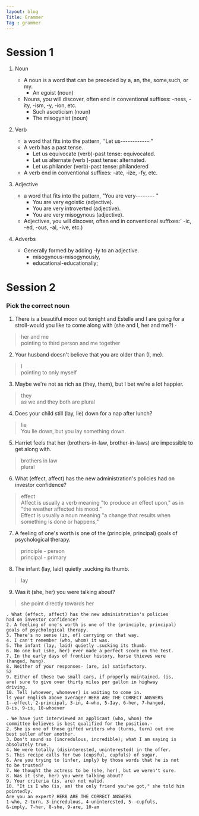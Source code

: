 ```yaml
---
layout: blog
Title: Grammer
Tag : grammer
---
```


# Session 1
1. Noun
   -  A noun is a word that can be preceded by a, an, the, some,such, or my. 
      - An egoist (noun)
   -  Nouns, you will discover, often end in conventional suffixes: -ness, -ity, -ism, -y, -ion, etc.
      - Such asceticism (noun)
      - The misogynist (noun)

2. Verb
   - a word that fits into the pattern, ''Let us------------·"
   - A verb has a past tense.
     - Let us equivocate (verb)-past tense: equivocated.
     - Let us alternate (verb )-past tense: alternated.
     - Let us philander (verb)-past tense: philandered
   - A verb end in conventional suffixes: -ate, -ize, -fy, etc.

3. Adjective
   - a word that fits into the pattern, "You are very-------- "
     - You are very egoistic (adjective).
     - You are very introverted (adjective).
     - You are very misogynous (adjective).
   - Adjectives, you will discover, often end in conventional suffixes:' -ic, -ed, -ous, -al, -ive, etc.) 

4. Adverbs
   - Generally formed by adding -ly to an adjective.
     -  misogynous-misogynously,
     -  educational-educationally;  

# Session 2

### Pick the correct noun
1. There is a beautiful moon out tonight and Estelle and I are going for a stroll-would you like to come along with (she and I, her and me?) · 
> her and me  
> pointing to third person and me together 

2. Your husband doesn't believe that you are older than (I, me). 
> I   
> pointing to only myself

3. Maybe we're not as rich as (they, them), but I bet we're a lot happier. 
> they  
> as we and they both are plural

4. Does your child still (lay, lie) down for a nap after lunch?
> lie  
> You lie down, but you lay something down.

5. Harriet feels that her (brothers-in-law, brother-in-laws) are impossible to get along with. 
> brothers in law   
> plural

6. What (effect, affect) has the new administration's policies had on investor confidence?
> effect  
> Affect is usually a verb meaning "to produce an effect upon," as in "the weather affected his mood."  
>  Effect is usually a noun meaning "a change that results when something is done or happens," 

7. A feeling of one's worth is one of the (principle, principal) goals of psychological therapy. 
> principle - person   
> principal - primary

8. The infant (lay, laid) quietly .sucking its thumb. 
> lay

9.  Was it (she, her) you were talking about? 
> she 
> point directly towards her

```
. What (effect, affect) has the new administration's policies 
had on investor confidence? 
2. A feeling of one's worth is one of the (principle, principal) 
goals of psychological therapy. 
3. There's no sense (in, of) carrying on that way. 
4. I can't remember (who, whom) it was. 
5. The infant (lay, laid) quietly .sucking its thumb. 
6. No one but (she, her) ever made a perfect score on the test. 
7. In the early days of frontier history, horse thieves were 
(hanged, hung). 
8. Neither of your responses- (are, is) satisfactory. 
52 
9. Either of these two small cars, if properly maintained, (is, 
are) sure to give over thirty miles per gallon in highway 
driving. 
10. Tell (whoever, whomever) is waiting to come in. 
ls your English above average? HERB ARE THE CORRECT ANSWERS 
1--effect, 2-principal, 3-in, 4-who, 5-Iay, 6-her, 7-hanged, 
8-is, 9-is, 10-whoever 

. We have just interviewed an applicant (who, whom) the 
committee believes is best qualified for the position.· 
2. She is one of those gifted writers who (turns, turn) out one 
best seller after another. 
3. Don't sound so (incredulous, incredible); what I am saying is 
absolutely true. 
4. We were totally (disinterested, uninterested) in the offer. 
5. This recipe calls for two (cupsful, cupfuls) of sugar. 
6. Are you trying to (infer, imply) by those words that he is not 
to be trusted? 
7. We thought the actress to be (she, her), but we weren't sure. 
8. Was it (she, her) you were talking about? 
9. Your criteria (is, are) not valid. 
10. "It is I who (is, am) the only friend you've got," she told him 
pointedly. 
Are you an expert? HERB ARE THE CORRECT ANSWERS 
1-who, 2-turn, 3-incredulous, 4-uninterested, 5--cupfuls, 
&-imply, 7-her, 8-she, 9-are, 10-am 
```
